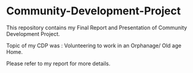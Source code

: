 # Community-Development-Project 
This repository contains my Final Report and Presentation of Community Development Project.

Topic of my CDP was : Volunteering to work in an Orphanage/ Old age Home.

Please refer to my report for more details.
